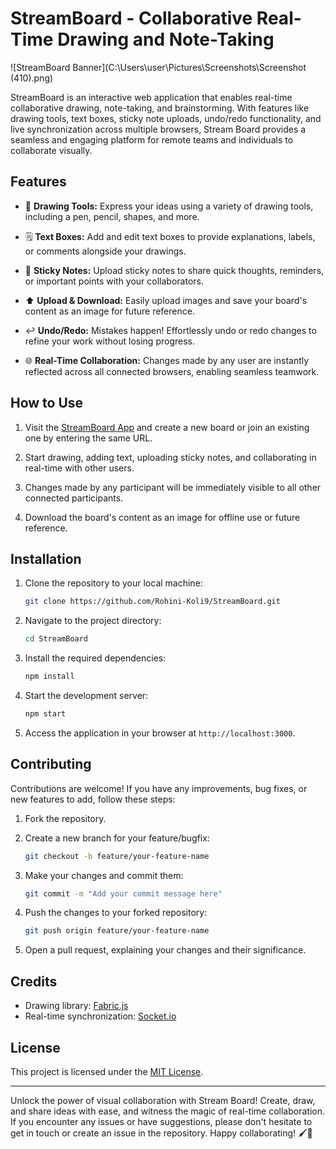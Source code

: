 # StreamBoard - Collaborative Real-Time Drawing and Note-Taking

![StreamBoard Banner](C:\Users\user\Pictures\Screenshots\Screenshot (410).png)

StreamBoard is an interactive web application that enables real-time collaborative drawing, note-taking, and brainstorming. With features like drawing tools, text boxes, sticky note uploads, undo/redo functionality, and live synchronization across multiple browsers, Stream Board provides a seamless and engaging platform for remote teams and individuals to collaborate visually.

## Features

- 🎨 **Drawing Tools:** Express your ideas using a variety of drawing tools, including a pen, pencil, shapes, and more.

- 🗒️ **Text Boxes:** Add and edit text boxes to provide explanations, labels, or comments alongside your drawings.

- 📌 **Sticky Notes:** Upload sticky notes to share quick thoughts, reminders, or important points with your collaborators.

- ⬆️ **Upload & Download:** Easily upload images and save your board's content as an image for future reference.

- ↩️ **Undo/Redo:** Mistakes happen! Effortlessly undo or redo changes to refine your work without losing progress.

- 🌐 **Real-Time Collaboration:** Changes made by any user are instantly reflected across all connected browsers, enabling seamless teamwork.

## How to Use

1. Visit the [StreamBoard App](https://your-app-link-here) and create a new board or join an existing one by entering the same URL.

2. Start drawing, adding text, uploading sticky notes, and collaborating in real-time with other users.

3. Changes made by any participant will be immediately visible to all other connected participants.

4. Download the board's content as an image for offline use or future reference.

## Installation

1. Clone the repository to your local machine:

   ```bash
   git clone https://github.com/Rohini-Koli9/StreamBoard.git
   ```

2. Navigate to the project directory:

   ```bash
   cd StreamBoard
   ```

3. Install the required dependencies:

   ```bash
   npm install
   ```

4. Start the development server:

   ```bash
   npm start
   ```

5. Access the application in your browser at `http://localhost:3000`.

## Contributing

Contributions are welcome! If you have any improvements, bug fixes, or new features to add, follow these steps:

1. Fork the repository.

2. Create a new branch for your feature/bugfix:

   ```bash
   git checkout -b feature/your-feature-name
   ```

3. Make your changes and commit them:

   ```bash
   git commit -m "Add your commit message here"
   ```

4. Push the changes to your forked repository:

   ```bash
   git push origin feature/your-feature-name
   ```

5. Open a pull request, explaining your changes and their significance.

## Credits

- Drawing library: [Fabric.js](https://example.com/fabric-js)
- Real-time synchronization: [Socket.io](https://example.com/socket-io)

## License

This project is licensed under the [MIT License](LICENSE).

---

Unlock the power of visual collaboration with Stream Board! Create, draw, and share ideas with ease, and witness the magic of real-time collaboration. If you encounter any issues or have suggestions, please don't hesitate to get in touch or create an issue in the repository. Happy collaborating! 🖌️📝
